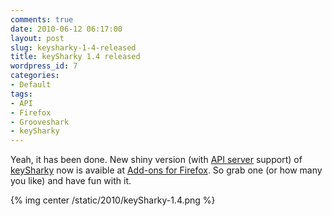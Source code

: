```yaml
---
comments: true
date: 2010-06-12 06:17:00
layout: post
slug: keysharky-1-4-released
title: keySharky 1.4 released
wordpress_id: 7
categories:
- Default
tags:
- API
- Firefox
- Grooveshark
- keySharky
---
```


Yeah, it has been done. New shiny version (with [API server](http://wiki.github.com/intarstudents/keySharky/api-server) support) of [keySharky](https://addons.mozilla.org/en-US/firefox/addon/54954/) now is avaible at [Add-ons for Firefox](https://addons.mozilla.org/en-US/firefox/). So grab one (or how many you like) and have fun with it.

{% img center /static/2010/keySharky-1.4.png %}
